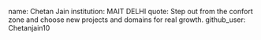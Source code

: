 name: Chetan Jain
institution: MAIT DELHI
quote: Step out from the confort zone and choose new projects and domains for real growth.
github_user: Chetanjain10

